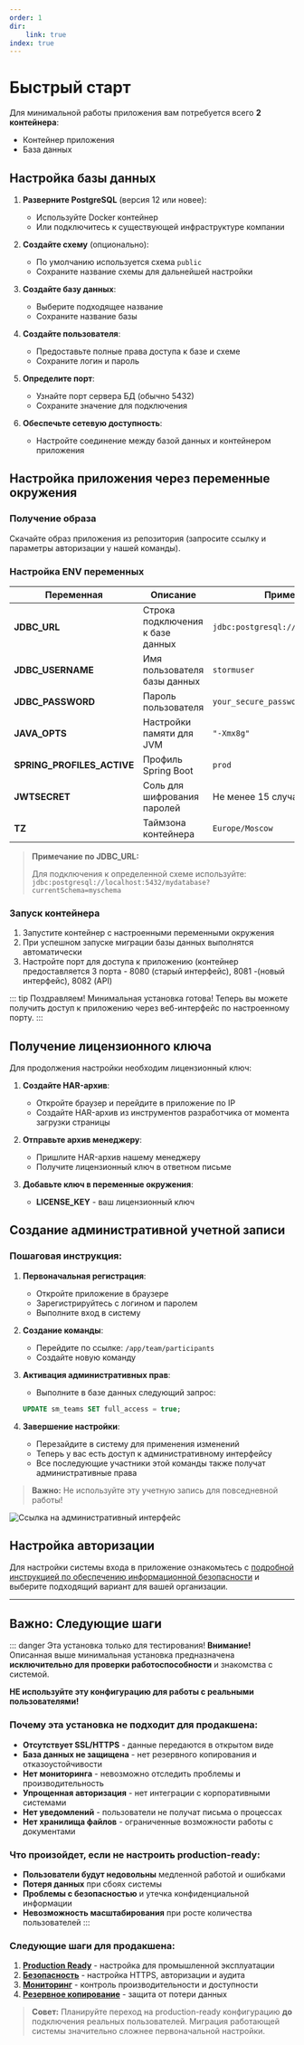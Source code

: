 ```yaml
---
order: 1
dir:
    link: true
index: true
---
```


# Быстрый старт

Для минимальной работы приложения вам потребуется всего **2 контейнера**:

-   Контейнер приложения
-   База данных

## Настройка базы данных

1. **Разверните PostgreSQL** (версия 12 или новее):

    - Используйте Docker контейнер
    - Или подключитесь к существующей инфраструктуре компании

2. **Создайте схему** (опционально):

    - По умолчанию используется схема `public`
    - Сохраните название схемы для дальнейшей настройки

3. **Создайте базу данных**:

    - Выберите подходящее название
    - Сохраните название базы

4. **Создайте пользователя**:

    - Предоставьте полные права доступа к базе и схеме
    - Сохраните логин и пароль

5. **Определите порт**:

    - Узнайте порт сервера БД (обычно 5432)
    - Сохраните значение для подключения

6. **Обеспечьте сетевую доступность**:
    - Настройте соединение между базой данных и контейнером приложения

## Настройка приложения через переменные окружения

### Получение образа

Скачайте образ приложения из репозитория (запросите ссылку и параметры авторизации у нашей команды).

### Настройка ENV переменных

| Переменная                 | Описание                         | Пример значения                            |
| -------------------------- | -------------------------------- | ------------------------------------------ |
| **JDBC_URL**               | Строка подключения к базе данных | `jdbc:postgresql://192.168.0.6:5432/storm` |
| **JDBC_USERNAME**          | Имя пользователя базы данных     | `stormuser`                                |
| **JDBC_PASSWORD**          | Пароль пользователя              | `your_secure_password`                     |
| **JAVA_OPTS**              | Настройки памяти для JVM         | `"-Xmx8g"`                                 |
| **SPRING_PROFILES_ACTIVE** | Профиль Spring Boot              | `prod`                                     |
| **JWTSECRET**              | Соль для шифрования паролей      | Не менее 15 случайных символов             |
| **TZ**              | Таймзона контейнера      |`Europe/Moscow`           |

> **Примечание по JDBC_URL:**
>
> Для подключения к определенной схеме используйте:
> `jdbc:postgresql://localhost:5432/mydatabase?currentSchema=myschema`

### Запуск контейнера

1. Запустите контейнер с настроенными переменными окружения
2. При успешном запуске миграции базы данных выполнятся автоматически
3. Настройте порт для доступа к приложению (контейнер предоставляется 3 порта - 8080 (старый интерфейс), 8081 -(новый интерфейс), 8082 (API)

::: tip Поздравляем!
Минимальная установка готова! Теперь вы можете получить доступ к приложению через веб-интерфейс по настроенному порту.
:::

## Получение лицензионного ключа

Для продолжения настройки необходим лицензионный ключ:

1. **Создайте HAR-архив**:
    - Откройте браузер и перейдите в приложение по IP
    - Создайте HAR-архив из инструментов разработчика от момента загрузки страницы
2. **Отправьте архив менеджеру**:

    - Пришлите HAR-архив нашему менеджеру
    - Получите лицензионный ключ в ответном письме

3. **Добавьте ключ в переменные окружения**:
    - **LICENSE_KEY** - ваш лицензионный ключ

## Создание административной учетной записи

### Пошаговая инструкция:

1. **Первоначальная регистрация**:

    - Откройте приложение в браузере
    - Зарегистрируйтесь с логином и паролем
    - Выполните вход в систему

2. **Создание команды**:

    - Перейдите по ссылке: `/app/team/participants`
    - Создайте новую команду

3. **Активация административных прав**:

    - Выполните в базе данных следующий запрос:

    ```sql
    UPDATE sm_teams SET full_access = true;
    ```

4. **Завершение настройки**:
    - Перезайдите в систему для применения изменений
    - Теперь у вас есть доступ к административному интерфейсу
    - Все последующие участники этой команды также получат административные права

> **Важно:** Не используйте эту учетную запись для повседневной работы!

![Ссылка на административный интерфейс](admin-link.png)

## Настройка авторизации

Для настройки системы входа в приложение ознакомьтесь с [подробной инструкцией по обеспечению информационной безопасности](/enterprise/security.md) и выберите подходящий вариант для вашей организации.

---

## Важно: Следующие шаги

::: danger Эта установка только для тестирования!
**Внимание!** Описанная выше минимальная установка предназначена **исключительно для проверки работоспособности** и знакомства с системой.

**НЕ используйте эту конфигурацию для работы с реальными пользователями!**

### Почему эта установка не подходит для продакшена:

-   **Отсутствует SSL/HTTPS** - данные передаются в открытом виде
-   **База данных не защищена** - нет резервного копирования и отказоустойчивости
-   **Нет мониторинга** - невозможно отследить проблемы и производительность
-   **Упрощенная авторизация** - нет интеграции с корпоративными системами
-   **Нет уведомлений** - пользователи не получат письма о процессах
-   **Нет хранилища файлов** - ограниченные возможности работы с документами

### Что произойдет, если не настроить production-ready:

-   **Пользователи будут недовольны** медленной работой и ошибками
-   **Потеря данных** при сбоях системы
-   **Проблемы с безопасностью** и утечка конфиденциальной информации
-   **Невозможность масштабирования** при росте количества пользователей
    :::

### Следующие шаги для продакшена:

1. **[Production Ready](/install/PRODUCTION.md)** - настройка для промышленной эксплуатации
2. **[Безопасность](/enterprise/security.md)** - настройка HTTPS, авторизации и аудита
3. **[Мониторинг](/install/MONITORING.md)** - контроль производительности и доступности
4. **[Резервное копирование](/install/BACKUP.md)** - защита от потери данных

> **Совет:** Планируйте переход на production-ready конфигурацию **до** подключения реальных пользователей. Миграция работающей системы значительно сложнее первоначальной настройки.
